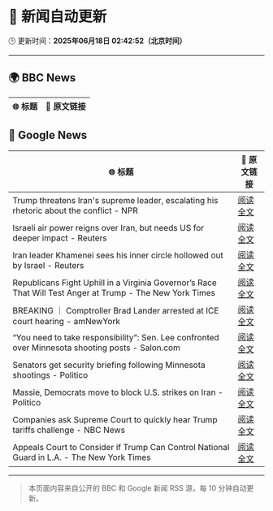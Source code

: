 # 🧠 新闻自动更新

🕒 更新时间：**2025年06月18日 02:42:52（北京时间）**

---

## 🌍 BBC News

| 🌐 标题 | 🔗 原文链接 |
|--------|-------------|

## 📰 Google News

| 🌐 标题 | 🔗 原文链接 |
|--------|-------------|
| Trump threatens Iran's supreme leader, escalating his rhetoric about the conflict - NPR | [阅读全文](https://news.google.com/rss/articles/CBMib0FVX3lxTE1QZHhmaE01WEdta2NMRWFfbWt4Z3NYbkN3Sno1WmFtcG5VTmFJVjV3Ni1ScGJlUDBOaFJPb2FiclRrR09mRHJlby1Zc1RCZjc2eU5nclhqcVNLNWlqcl9BNkN6VXhieHItQ055ZXNJaw?oc=5) |
| Israeli air power reigns over Iran, but needs US for deeper impact - Reuters | [阅读全文](https://news.google.com/rss/articles/CBMivAFBVV95cUxQcV9aa2xBSEgxNVNaeUh2MDVCOHNCZ3A1bFU3NDN5dk9Xd0dJZEc5ZHVVdlZEbHZjSzR5blVLWlpJV05LN3ZUWnp5ZUlnUFZQWHlzTUdtUkJ5UHBJc0JIcDBfNnBPanJSa2syYTdtZWdOTUpBYmlqUWh6ekxIY2MxMHZIMTItcHgtTmh4Y09HQ2hPaWNRc05tWlFwX3p1UWJ2TUVQR1VnNjY4MndLOWltY2d5dFJybVBhcU4xeg?oc=5) |
| Iran leader Khamenei sees his inner circle hollowed out by Israel - Reuters | [阅读全文](https://news.google.com/rss/articles/CBMiuwFBVV95cUxPNDFYazhGZHF2VHc5RUNtTklnSGdzcldDZ0JSU00zeHlDVEV4RmFaVERUbjEtSUJxdmF4MEU1SXNpSDdVWkJDQ2xWZFc4RzlobmluWHpDSUp5ZWo4Z1VTNzU2Q1prckIxZ1FYY055NWVGeFg3UzhBb04xWnMwUVpiQ3N0WW5IX2d2YzQ5UUpLX0ZrdEpwNWFjTUUwR3ZlV0ZiMUtJNExfdFlmbUUyMmY1Yk93XzVOV2ladUF3?oc=5) |
| Republicans Fight Uphill in a Virginia Governor’s Race That Will Test Anger at Trump - The New York Times | [阅读全文](https://news.google.com/rss/articles/CBMiowFBVV95cUxPMTJNa1dDNXBQYndkS0J0ZURGWXNDdjRjMzJRUU9qb3QtT01WM3BRU1dTN2xCOXZRcFJycmxnd0lSNDVSYlo1TVVIbGV5ajU3RXhJcW5vZmwweGswa2s0WnVtLUphS3NPN3lYNkZURXc1UXhGc2h0V2JzbzItVUpUcGVLLUxNaVRYNVdfNEhfakFSVUVfN3hrOFV4NXFvc3d5NkxB?oc=5) |
| BREAKING ｜ Comptroller Brad Lander arrested at ICE court hearing - amNewYork | [阅读全文](https://news.google.com/rss/articles/CBMif0FVX3lxTE1DVkwxNThCOV9wdXpvWF9HbndoOVA2dWRqd3A5ZzBwM1NMNXU4OXp2U0hFb0V1Mlh5eHhlZ2xBeE91SE5mMjE4SE9YWDNjZHhTR2hwNG5mN1BZM0NUUDhUSE9tWHVsUmVCcEhFRmVEZ2tua21jNGN0SmNxWjlVYlU?oc=5) |
| “You need to take responsibility”: Sen. Lee confronted over Minnesota shooting posts - Salon.com | [阅读全文](https://news.google.com/rss/articles/CBMiwgFBVV95cUxPMFJ0b0F3ejcyWGwxNWdvVXo4UFlfTzlfREdtZU1abWFxUnJSemU1UEVWWU90andRX21uTE1kZ2dseGMyUV9TeWhGQ2R2Tk12Y05adVRreG5QOXh6bjg4LXVRRE15NE5oYmhBUTlhU0daZFlobzhmSFFieEthUmVySHFsOFRURkxSU3BBVnk0MEM4ZVZnTmVRMHRGLTZfR211cXhIV3AtYzgwUEN1VUZJYnJSaW9FMGZVV09oRnFtWGd5Zw?oc=5) |
| Senators get security briefing following Minnesota shootings - Politico | [阅读全文](https://news.google.com/rss/articles/CBMingFBVV95cUxQZEc2T1otdWk3cDE2SXRUdkhNRUk5Vm1rOVRPdnlpRnFSbGdJSmozMW0zT3RRa0VBdEhCNnpnZFg4T01GMFJkTC1ES282d1NZTkF4ZFNmUzNhMGdWNDZtc2IyZDJqU0NfVk5UMlo1NkpWUU9jYlVOSzh3U3pGeVBoc0hRWUQ3am9ROHRMNGZBbll6elVhUUVEYzEzclp3UQ?oc=5) |
| Massie, Democrats move to block U.S. strikes on Iran - Politico | [阅读全文](https://news.google.com/rss/articles/CBMiqwFBVV95cUxQcC1BZW5ycW83YWQ3ckNqSk11b3JlV1pzQ3dGYzA5NnJkQW1QRlNkQ2YxLXZvbmJpbzhfdXZkS0VURnBMSlRpVEpoT1pZbE82TUZhYzNGU00ybnVNTHZNaHowTU9tYVp6VkxWcFp4RnpGLUxCWHpkLWFEaVZsWlZBM0VMQWRybTNKTDJ4czlLTmZweGRDM2JWUW9maUtSOF96VDJaSy1oM0VuLXM?oc=5) |
| Companies ask Supreme Court to quickly hear Trump tariffs challenge - NBC News | [阅读全文](https://news.google.com/rss/articles/CBMivwFBVV95cUxQMWJQSmtLQ2d3dW9EUU5Xbzg5cXh1d2M4TmpoYlVqOFJGOHZOTEE5Z3k0UU5YdGRSRXp1SnpJTHBCTzVzU3lJeVpIRVMyU3dKQzhBaWtoem9ONUhzNlZOMzJWbWhta0lFbjhuRkwxYTFpV25GSlJWdXhsazhJdDN2MTR0VDI1ZURETzNhQkVXREF0WVhiWndFWEJfOXVUblhSMVp0ZGhnNVI1dTFxY1B4LVlCVlhZLUxpOG5SaWFuaw?oc=5) |
| Appeals Court to Consider if Trump Can Control National Guard in L.A. - The New York Times | [阅读全文](https://news.google.com/rss/articles/CBMigAFBVV95cUxNUmpPQVkzQ2Jpd1E1bGFOZkcxRXZJamQ3YVlUdWNGZUdzNFVzRDl4UTlKb19jUll5Qzl0dlVjdWZ2TURSTDdsNXFwdmlpN08tM1F0eUZXYjZGYVBBdXNSd1g3V2o4MkxVektfSldxY253OUVfQ0FWNWZLNEJITm9ZdQ?oc=5) |

---
> 本页面内容来自公开的 BBC 和 Google 新闻 RSS 源，每 10 分钟自动更新。
